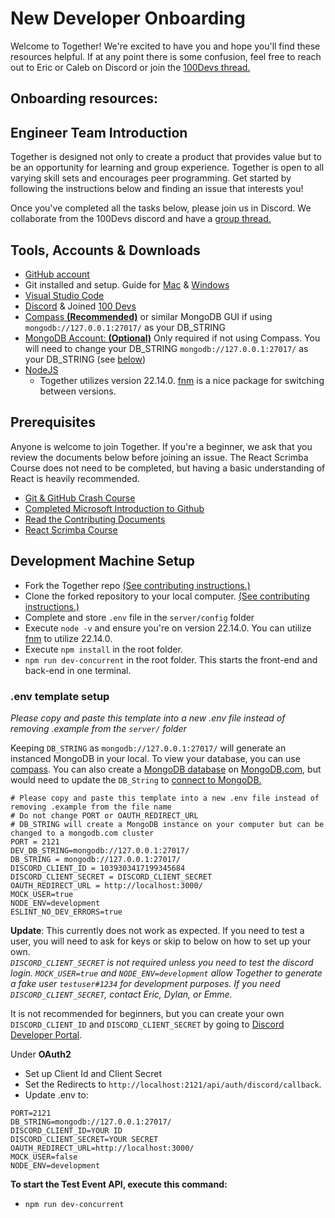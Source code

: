 # New Developer Onboarding 

Welcome to Together! We're excited to have you and hope you'll find these resources helpful. If at any point there is some confusion, feel free to reach out to Eric or Caleb on Discord or join the [100Devs thread.](https://discord.com/channels/735923219315425401/1038482732633825442)

## Onboarding resources:

## Engineer Team Introduction

Together is designed not only to create a product that provides value but to be an opportunity for learning and group experience. Together is open to all varying skill sets and encourages peer programming. Get started by following the instructions below and finding an issue that interests you! 

Once you've completed all the tasks below, please join us in Discord. We collaborate from the 100Devs discord and have a [group thread.](https://discord.com/channels/735923219315425401/1038482732633825442)

## Tools, Accounts & Downloads
- <a href="https://github.com/join" target="_blank">GitHub account</a>
- Git installed and setup. Guide for [Mac](https://www.youtube.com/watch?v=hMEyBtsuAJE) & [Windows](https://www.youtube.com/watch?v=2j7fD92g-gE)
- [Visual Studio Code](https://code.visualstudio.com/)
- [Discord](https://discord.com/) & Joined [100 Devs](https://discord.gg/100devs)
- [Compass **(Recommended)**](https://www.mongodb.com/products/compass) or similar MongoDB GUI if using `mongodb://127.0.0.1:27017/` as your DB_STRING
- [MongoDB Account: **(Optional)**](https://www.mongodb.com/) Only required if not using Compass. You will need to change your DB_STRING `mongodb://127.0.0.1:27017/` as your DB_STRING (see [below](#env-template-setup))
- [NodeJS](https://nodejs.org/en/download/)
  - Together utilizes version 22.14.0. [fnm](https://github.com/Schniz/fnm) is a nice package for switching between versions.

## Prerequisites 

Anyone is welcome to join Together. If you're a beginner, we ask that you review the documents below before joining an issue. The React Scrimba Course does not need to be completed, but having a basic understanding of React is heavily recommended. 

- [Git & GitHub Crash Course](https://www.youtube.com/watch?v=SWYqp7iY_Tc)
- [Completed Microsoft Introduction to Github](https://learn.microsoft.com/en-us/training/modules/introduction-to-github/?eventId=LearnwithLeonstream_ggNxpTZxIzb_&ocid=aid3038567)
- [Read the Contributing Documents](https://github.com/Together-100Devs/Together/blob/main/.github/CONTRIBUTING.md)
- [React Scrimba Course](https://scrimba.com/learn/learnreact)

## Development Machine Setup
- Fork the Together repo [(See contributing instructions.)](https://github.com/Together-100Devs/Together/wiki/04-Contributing)
- Clone the forked repository to your local computer. [(See contributing instructions.)](https://github.com/Together-100Devs/Together/wiki/04-Contributing)
- Complete and store `.env` file in the `server/config` folder
- Execute `node -v` and ensure you're on version 22.14.0. You can utilize [fnm](https://github.com/Schniz/fnm) to utilize 22.14.0. 
- Execute `npm install` in the root folder.
- `npm run dev-concurrent` in the root folder. This starts the front-end and back-end in one terminal.

### .env template setup

*Please copy and paste this template into a new .env file instead of removing .example from the `server/` folder*

Keeping `DB_STRING` as `mongodb://127.0.0.1:27017/` will generate an instanced MongoDB in your local. To view your database, you can use <a href="https://www.mongodb.com/products/compass" target="_blank">compass</a>. You can also create a [MongoDB database](https://www.mongodb.com/basics/create-database#:~:text=In%20MongoDB%20Compass%2C%20you%20create,Click%20%22Create%20Database%22) on [MongoDB.com](https://www.mongodb.com/), but would need to update the `DB_String` to [connect to MongoDB.](https://www.mongodb.com/docs/compass/current/connect/)


<!-- saving this for future edit. allows users to use their own discord. http://localhost:2121/auth/discord/callback -->
```
# Please copy and paste this template into a new .env file instead of removing .example from the file name
# Do not change PORT or OAUTH_REDIRECT_URL
# DB_STRING will create a MongoDB instance on your computer but can be changed to a mongodb.com cluster
PORT = 2121
DEV_DB_STRING=mongodb://127.0.0.1:27017/
DB_STRING = mongodb://127.0.0.1:27017/
DISCORD_CLIENT_ID = 1039303417199345684
DISCORD_CLIENT_SECRET = DISCORD_CLIENT_SECRET
OAUTH_REDIRECT_URL = http://localhost:3000/
MOCK_USER=true
NODE_ENV=development
ESLINT_NO_DEV_ERRORS=true
```
**Update**: 
This currently does not work as expected. If you need to test a user, you will need to ask for keys or skip to below on how to set up your own.  
*`DISCORD_CLIENT_SECRET` is not required unless you need to test the discord login. `MOCK_USER=true` and `NODE_ENV=development` allow Together to generate a fake user `testuser#1234` for development purposes. If you need `DISCORD_CLIENT_SECRET`, contact Eric, Dylan, or Emme.*


It is not recommended for beginners, but you can create your own `DISCORD_CLIENT_ID` and `DISCORD_CLIENT_SECRET` by going to [Discord Developer Portal](https://discord.com/developers/docs/intro). 

Under **OAuth2**
* Set up Client Id and Client Secret
* Set the Redirects to `http://localhost:2121/api/auth/discord/callback`. 
* Update .env to:
```
PORT=2121
DB_STRING=mongodb://127.0.0.1:27017/
DISCORD_CLIENT_ID=YOUR ID
DISCORD_CLIENT_SECRET=YOUR SECRET
OAUTH_REDIRECT_URL=http://localhost:3000/
MOCK_USER=false
NODE_ENV=development
```

**To start the Test Event API, execute this command:**

- `npm run dev-concurrent`

<!--
| Doc | Overview |
|--|--|
| [Engineering Team Introduction](./01-engineering-team-intro.md) | A brief introduction |
| [Tools](./02-tools.md) | Tools you will need to install on your machine |
| [Development Machine Setup](./03-development-machine-setup.md) | Development machine setup for this project |
| [Accounts](./04-accounts.md) | Accounts you will need access to |
-->


